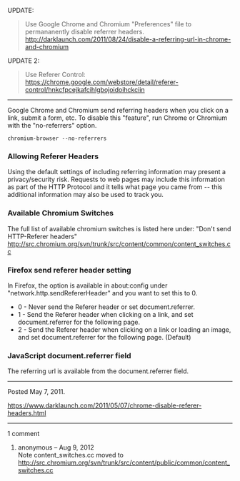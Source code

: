 UPDATE:
> Use Google Chrome and Chromium "Preferences" file to permananently disable referrer headers. http://darklaunch.com/2011/08/24/disable-a-referring-url-in-chrome-and-chromium

UPDATE 2:
> Use Referer Control: https://chrome.google.com/webstore/detail/referer-control/hnkcfpcejkafcihlgbojoidoihckciin

---

Google Chrome and Chromium send referring headers when you click on a link, submit a form, etc. To disable this "feature", run Chrome or Chromium with the "no-referrers" option.

```
chromium-browser --no-referrers
```

### Allowing Referer Headers
Using the default settings of including referring information may present a privacy/security risk. Requests to web pages may include this information as part of the HTTP Protocol and it tells what page you came from -- this additional information may also be used to track you.

### Available Chromium Switches
The full list of available chromium switches is listed here under: "Don't send HTTP-Referer headers"
http://src.chromium.org/svn/trunk/src/content/common/content_switches.cc

### Firefox send referer header setting
In Firefox, the option is available in about:config under "network.http.sendRefererHeader" and you want to set this to 0.

* 0 - Never send the Referer header or set document.referrer.
* 1 - Send the Referer header when clicking on a link, and set document.referrer for the following page.
* 2 - Send the Referer header when clicking on a link or loading an image, and set document.referrer for the following page. (Default)

### JavaScript document.referrer field
The referring url is available from the document.referrer field.

---

Posted May 7, 2011.

https://www.darklaunch.com/2011/05/07/chrome-disable-referer-headers.html

---

1 comment

<ol>
    <li>
        <div>
            anonymous &ndash; Aug 9, 2012
            <div>
Note content_switches.cc moved to <a href="http://src.chromium.org/svn/trunk/src/content/public/common/content_switches.cc">http://src.chromium.org/svn/trunk/src/content/public/common/content_switches.cc</a>
            </div>
        </div>
    </li>
</ol>
